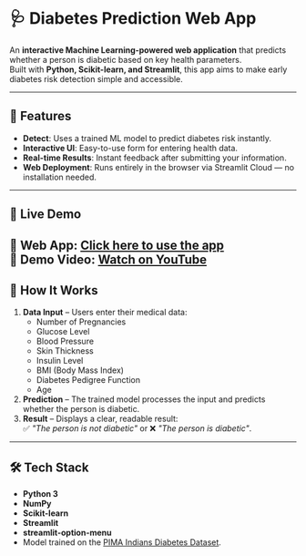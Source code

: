 # 🩺 Diabetes Prediction Web App

An **interactive Machine Learning-powered web application** that predicts whether a person is diabetic based on key health parameters.  
Built with **Python, Scikit-learn, and Streamlit**, this app aims to make early diabetes risk detection simple and accessible.

---

## 📌 Features

- **Detect**: Uses a trained ML model to predict diabetes risk instantly.
- **Interactive UI**: Easy-to-use form for entering health data.
- **Real-time Results**: Instant feedback after submitting your information.
- **Web Deployment**: Runs entirely in the browser via Streamlit Cloud — no installation needed.

---

## 🚀 Live Demo

🔗 **Web App:** [Click here to use the app](https://diabetes-prediction-web-app007.streamlit.app)  
🎥 **Demo Video:** [Watch on YouTube](https://youtu.be/je1ORKM7P-E?si=FzxWraq-9PhOIAAu)
---

## 🧠 How It Works

1. **Data Input** – Users enter their medical data:
   - Number of Pregnancies
   - Glucose Level
   - Blood Pressure
   - Skin Thickness
   - Insulin Level
   - BMI (Body Mass Index)
   - Diabetes Pedigree Function
   - Age
2. **Prediction** – The trained model processes the input and predicts whether the person is diabetic.
3. **Result** – Displays a clear, readable result:  
   ✅ *"The person is not diabetic"* or ❌ *"The person is diabetic"*.

---

## 🛠️ Tech Stack

- **Python 3**
- **NumPy**
- **Scikit-learn**
- **Streamlit**
- **streamlit-option-menu**
- Model trained on the [PIMA Indians Diabetes Dataset](https://www.kaggle.com/datasets/uciml/pima-indians-diabetes-database).


